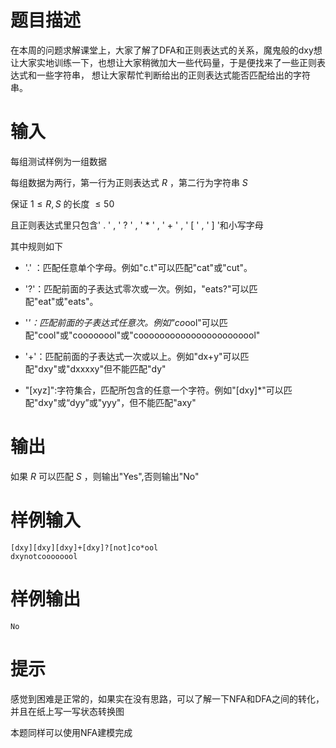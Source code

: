 # 题目描述

在本周的问题求解课堂上，大家了解了DFA和正则表达式的关系，魔鬼般的dxy想让大家实地训练一下，也想让大家稍微加大一些代码量，于是便找来了一些正则表达式和一些字符串，
想让大家帮忙判断给出的正则表达式能否匹配给出的字符串。

# 输入

每组测试样例为一组数据

每组数据为两行，第一行为正则表达式 $R$ ，第二行为字符串 $S$

保证 $1\leq R,S$ 的长度 $\leq 50$

且正则表达式里只包含' . '  ,  ' ? '  ,  ' * '  ,  ' + '  ,  '  [  '  ,  ' ] '和小写字母

其中规则如下

* '.' ：匹配任意单个字母。例如"c.t"可以匹配"cat"或"cut"。

* '?'：匹配前面的子表达式零次或一次。例如，"eats?"可以匹配"eat"或"eats"。

* '*'：匹配前面的子表达式任意次。例如"co*ool"可以匹配"cool"或"coooooool"或"cooooooooooooooooooooool"

* '+'：匹配前面的子表达式一次或以上。例如"dx+y"可以匹配"dxy"或"dxxxxy"但不能匹配"dy"

* "[xyz]":字符集合，匹配所包含的任意一个字符。例如"[dxy]*"可以匹配"dxy"或“dyy”或"yyy"，但不能匹配"axy"

# 输出

如果 $R$ 可以匹配 $S$ ，则输出"Yes",否则输出"No"

# 样例输入

```
[dxy][dxy][dxy]+[dxy]?[not]co*ool
dxynotcoooooool
```

# 样例输出

```
No
```

# 提示

感觉到困难是正常的，如果实在没有思路，可以了解一下NFA和DFA之间的转化，并且在纸上写一写状态转换图

本题同样可以使用NFA建模完成

